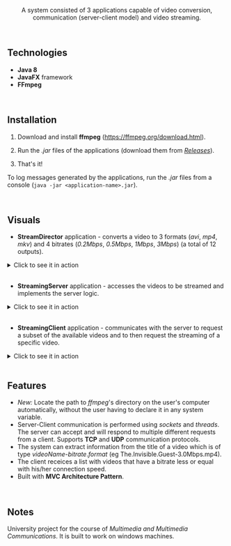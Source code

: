 <p align="center">
  A system consisted of 3 applications capable of video conversion, communication (server-client model) and video streaming.
</p>
<br>

## Technologies
* **Java 8**
* **JavaFX** framework
* **FFmpeg**
<br>

## Installation
1. Download and install **ffmpeg** (https://ffmpeg.org/download.html).
2. Run the _.jar_ files of the applications (download them from <a href="https://github.com/gkalmpenis/video-streaming-system/releases"><i>Releases</i></a>). 


3. That's it!
 
To log messages generated by the applications, run the _.jar_ files from a console (`java -jar <application-name>.jar`).

<br>

## Visuals
* **StreamDirector** application - converts a video to 3 formats (_avi_, _mp4_, _mkv_) and 4 bitrates (_0.2Mbps_, _0.5Mbps_, _1Mbps_, _3Mbps_) (a total of 12 outputs).
<details>
  <summary>Click to see it in action</summary>
  <p align="center">
    <img src="./img/sd.gif"/>
   <br>
   <sub><i>(GIF - Duration: 19 seconds)</i></sub>
  </p>
</details>
<br>

* **StreamingServer** application - accesses the videos to be streamed and implements the server logic.
<details>
  <summary>Click to see it in action</summary>
  <p align="center">
    <img src="./img/ss.gif"/>
    <br>
    <sub><i>(GIF - Duration: 8 seconds)</i></sub>
  </p>
</details>
<br>

* **StreamingClient** application - communicates with the server to request a subset of the available videos and to then request the streaming of a specific video.
<details>
  <summary>Click to see it in action</summary>
  <p align="center">
    <img align="center" src="./img/sc1.gif" width="590"/> <br>
    <b>1. Initial flow</b> 
    <br>
    <sub><i>(GIF - Duration: 15 seconds)</i></sub>
  </p>
  <br>
  
  <p align="center">
    <img src="./img/sc2.gif" width="590"/> <br>
    <b>2. Changing connection speed, video format and streaming protocol</b>
    <br>
    <sub><i>(GIF - Duration: 18 seconds)</i></sub>
  </p>
</details>
<br>

## Features
* _New:_ Locate the path to _ffmpeg_'s directory on the user's computer automatically, without the user having to declare it in any system variable.
* Server-Client communication is performed using _sockets_ and _threads_. The server can accept and will respond to multiple different requests from a client. Supports **TCP** and **UDP** communication protocols.
* The system can extract information from the title of a video which is of type _videoName_-_bitrate_._format_ (eg The.Invisible.Guest-3.0Mbps.mp4).
* The client receices a list with videos that have a bitrate less or equal with his/her connection speed.
* Built with **MVC Architecture Pattern**.
<br>

## Notes
University project for the course of _Multimedia and Multimedia Communications_. It is built to work on windows machines.
